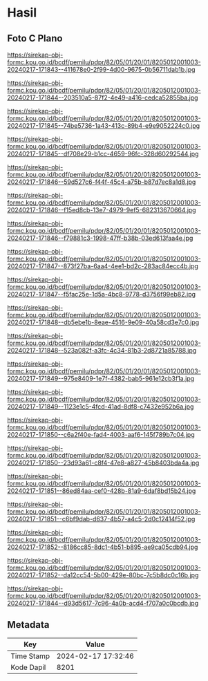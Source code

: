 # Hasil

## Foto C Plano

https://sirekap-obj-formc.kpu.go.id/bcdf/pemilu/pdpr/82/05/01/20/01/8205012001003-20240217-171843--411678e0-2f99-4d00-9675-0b56711dab1b.jpg

https://sirekap-obj-formc.kpu.go.id/bcdf/pemilu/pdpr/82/05/01/20/01/8205012001003-20240217-171844--203510a5-87f2-4e49-a416-cedca52855ba.jpg

https://sirekap-obj-formc.kpu.go.id/bcdf/pemilu/pdpr/82/05/01/20/01/8205012001003-20240217-171845--74be5736-1a43-413c-89b4-e9e9052224c0.jpg

https://sirekap-obj-formc.kpu.go.id/bcdf/pemilu/pdpr/82/05/01/20/01/8205012001003-20240217-171845--df708e29-b1cc-4659-96fc-328d60292544.jpg

https://sirekap-obj-formc.kpu.go.id/bcdf/pemilu/pdpr/82/05/01/20/01/8205012001003-20240217-171846--59d527c6-f44f-45c4-a75b-b87d7ec8a1d8.jpg

https://sirekap-obj-formc.kpu.go.id/bcdf/pemilu/pdpr/82/05/01/20/01/8205012001003-20240217-171846--f15ed8cb-13e7-4979-9ef5-682313670664.jpg

https://sirekap-obj-formc.kpu.go.id/bcdf/pemilu/pdpr/82/05/01/20/01/8205012001003-20240217-171846--f79881c3-1998-47ff-b38b-03ed613faa4e.jpg

https://sirekap-obj-formc.kpu.go.id/bcdf/pemilu/pdpr/82/05/01/20/01/8205012001003-20240217-171847--873f27ba-6aa4-4ee1-bd2c-283ac84ecc4b.jpg

https://sirekap-obj-formc.kpu.go.id/bcdf/pemilu/pdpr/82/05/01/20/01/8205012001003-20240217-171847--f5fac25e-1d5a-4bc8-9778-d3756f99eb82.jpg

https://sirekap-obj-formc.kpu.go.id/bcdf/pemilu/pdpr/82/05/01/20/01/8205012001003-20240217-171848--db5ebe1b-8eae-4516-9e09-40a58cd3e7c0.jpg

https://sirekap-obj-formc.kpu.go.id/bcdf/pemilu/pdpr/82/05/01/20/01/8205012001003-20240217-171848--523a082f-a3fc-4c34-81b3-2d8721a85788.jpg

https://sirekap-obj-formc.kpu.go.id/bcdf/pemilu/pdpr/82/05/01/20/01/8205012001003-20240217-171849--975e8409-1e7f-4382-bab5-961e12cb3f1a.jpg

https://sirekap-obj-formc.kpu.go.id/bcdf/pemilu/pdpr/82/05/01/20/01/8205012001003-20240217-171849--1123e1c5-4fcd-41ad-8df8-c7432e952b6a.jpg

https://sirekap-obj-formc.kpu.go.id/bcdf/pemilu/pdpr/82/05/01/20/01/8205012001003-20240217-171850--c6a2f40e-fad4-4003-aaf6-145f789b7c04.jpg

https://sirekap-obj-formc.kpu.go.id/bcdf/pemilu/pdpr/82/05/01/20/01/8205012001003-20240217-171850--23d93a61-c8f4-47e8-a827-45b8403bda4a.jpg

https://sirekap-obj-formc.kpu.go.id/bcdf/pemilu/pdpr/82/05/01/20/01/8205012001003-20240217-171851--86ed84aa-cef0-428b-81a9-6daf8bd15b24.jpg

https://sirekap-obj-formc.kpu.go.id/bcdf/pemilu/pdpr/82/05/01/20/01/8205012001003-20240217-171851--c6bf9dab-d637-4b57-a4c5-2d0c12414f52.jpg

https://sirekap-obj-formc.kpu.go.id/bcdf/pemilu/pdpr/82/05/01/20/01/8205012001003-20240217-171852--8186cc85-8dc1-4b51-b895-ae9ca05cdb94.jpg

https://sirekap-obj-formc.kpu.go.id/bcdf/pemilu/pdpr/82/05/01/20/01/8205012001003-20240217-171852--da12cc54-5b00-429e-80bc-7c5b8dc0c16b.jpg

https://sirekap-obj-formc.kpu.go.id/bcdf/pemilu/pdpr/82/05/01/20/01/8205012001003-20240217-171844--d93d5617-7c96-4a0b-acd4-f707a0c0bcdb.jpg


## Metadata

| Key        | Value               |
| ---------- | ------------------- |
| Time Stamp | 2024-02-17 17:32:46 |
| Kode Dapil | 8201                |



